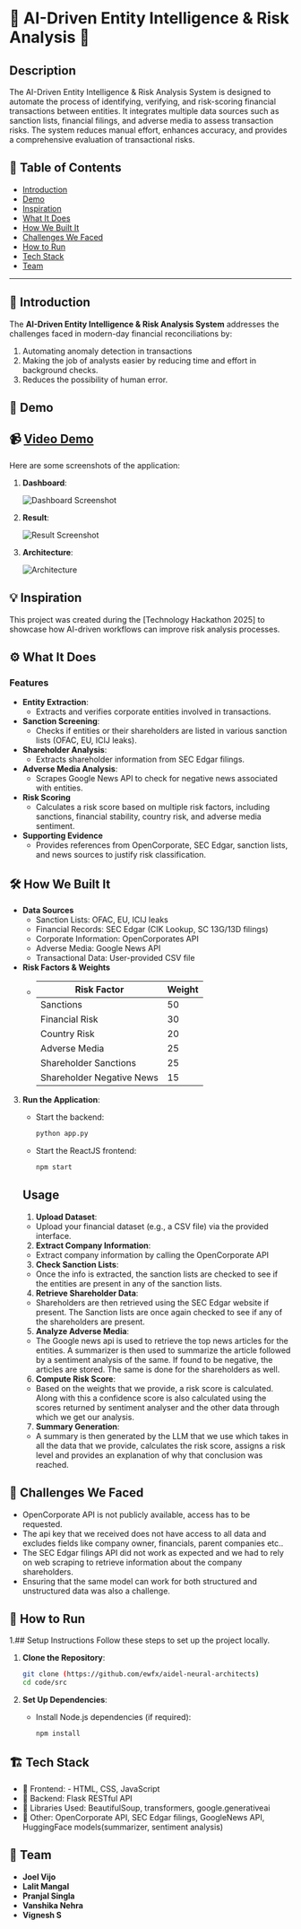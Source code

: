 # 🚀 AI-Driven Entity Intelligence & Risk Analysis 🌟

## Description
The AI-Driven Entity Intelligence & Risk Analysis System is designed to automate the process of identifying, verifying, and risk-scoring financial transactions between entities. It integrates multiple data sources such as sanction lists, financial filings, and adverse media to assess transaction risks. The system reduces manual effort, enhances accuracy, and provides a comprehensive evaluation of transactional risks.

## 📌 Table of Contents
- [Introduction](#introduction)
- [Demo](#demo)
- [Inspiration](#inspiration)
- [What It Does](#what-it-does)
- [How We Built It](#how-we-built-it)
- [Challenges We Faced](#challenges-we-faced)
- [How to Run](#how-to-run)
- [Tech Stack](#tech-stack)
- [Team](#team)

---
<a name="introduction"></a>
## 🎯 Introduction
The **AI-Driven Entity Intelligence & Risk Analysis System** addresses the challenges faced in modern-day financial reconciliations by:
1. Automating anomaly detection in transactions
2. Making the job of analysts easier by reducing time and effort in background checks.
3. Reduces the possibility of human error.

<a name="demo"></a>
## 🎥 Demo 
📹 [Video Demo](https://drive.google.com/file/d/1P36hNL8-23ZYgR8YyFUUKrgsXGjpIQnC/view?usp=sharing)  
---
Here are some screenshots of the application:

1. **Dashboard**:
   
   ![Dashboard Screenshot](images/home.jpg)

2. **Result**:
   
   ![Result Screenshot](images/result.jpg)

3. **Architecture**:
   
   ![Architecture](images/architecture.jpg)

<a name="inspiration"></a>   
## 💡 Inspiration
This project was created during the [Technology Hackathon 2025] to showcase how AI-driven workflows can improve risk analysis processes.

<a name="what-it-does"></a>
## ⚙️ What It Does

### Features
- **Entity Extraction**:
   - Extracts and verifies corporate entities involved in transactions.
- **Sanction Screening**:
   - Checks if entities or their shareholders are listed in various sanction lists (OFAC, EU, ICIJ leaks).
- **Shareholder Analysis**:
   - Extracts shareholder information from SEC Edgar filings.
- **Adverse Media Analysis**:
   - Scrapes Google News API to check for negative news associated with entities.
- **Risk Scoring**
   - Calculates a risk score based on multiple risk factors, including sanctions, financial stability, country risk, and adverse media sentiment.
- **Supporting Evidence**
   - Provides references from OpenCorporate, SEC Edgar, sanction lists, and news sources to justify risk classification.

<a name="how-we-built-it"></a>
## 🛠️ How We Built It
- **Data Sources**
   - Sanction Lists: OFAC, EU, ICIJ leaks
   - Financial Records: SEC Edgar (CIK Lookup, SC 13G/13D filings)
   - Corporate Information: OpenCorporates API
   - Adverse Media: Google News API
   - Transactional Data: User-provided CSV file
- **Risk Factors & Weights**
   - | Risk Factor               | Weight |
     |---------------------------|--------|
     | Sanctions                 | 50     |
     | Financial Risk            | 30     |
     | Country Risk              | 20     |
     | Adverse Media             | 25     |
     | Shareholder Sanctions     | 25     |
     | Shareholder Negative News | 15     |

3. **Run the Application**:
   - Start the backend:
     ```bash
     python app.py
     ```
   - Start the ReactJS frontend:
     ```bash
     npm start
     ```

   ## Usage
   1. **Upload Dataset**:
    - Upload your financial dataset (e.g., a CSV file) via the provided interface.
   
   2. **Extract Company Information**:
    - Extract company information by calling the OpenCorporate API
   
   3. **Check Sanction Lists**:
    - Once the info is extracted, the sanction lists are checked to see if the entities are present in any of the sanction lists.

   4. **Retrieve Shareholder Data**:
    - Shareholders are then retrieved using the SEC Edgar website if present. The Sanction lists are once again checked to see if any of the shareholders are present.

   5. **Analyze Adverse Media**:
    - The Google news api is used to retrieve the top news articles for the entities. A summarizer is then used to summarize the article followed by a sentiment analysis of the same. If found to be negative, the articles are stored. The same is done for the 
      shareholders as well.

   6. **Compute Risk Score**:
    - Based on the weights that we provide, a risk score is calculated. Along with this a confidence score is also calculated using the scores returned by sentiment analyser and the other data through which we get our analysis.

   7. **Summary Generation**:
    - A summary is then generated by the LLM that we use which takes in all the data that we provide, calculates the risk score, assigns a risk level and provides an explanation of why that conclusion was reached.

<a name="challenges-we-faced"></a>
## 🚧 Challenges We Faced
   - OpenCorporate API is not publicly available, access has to be requested.
   - The api key that we received does not have access to all data and excludes fields like company owner, financials, parent companies etc..
   - The SEC Edgar filings API did not work as expected and we had to rely on web scraping to retrieve information about the company shareholders.
   - Ensuring that the same model can work for both structured and unstructured data was also a challenge.

<a name="how-to-run"></a>
## 🏃 How to Run
1.## Setup Instructions
Follow these steps to set up the project locally.

1. **Clone the Repository**:
   ```bash
   git clone (https://github.com/ewfx/aidel-neural-architects)
   cd code/src
   ```

2. **Set Up Dependencies**:
   - Install Node.js dependencies (if required):
     ```bash
     npm install
     ```
<a name="tech-stack"></a>
## 🏗️ Tech Stack
- 🔹 Frontend: - HTML, CSS, JavaScript
- 🔹 Backend:  Flask RESTful API
- 🔹 Libraries Used: BeautifulSoup, transformers, google.generativeai
- 🔹 Other: OpenCorporate API, SEC Edgar filings, GoogleNews API, HuggingFace models(summarizer, sentiment analysis)

<a name="team"></a>
## 👥 Team
- **Joel Vijo** 
- **Lalit Mangal** 
- **Pranjal Singla** 
- **Vanshika Nehra**
- **Vignesh S**
